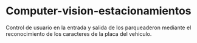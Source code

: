 # Computer-vision-estacionamientos
Control de usuario en la entrada y salida de los parqueaderon mediante el reconocimiento de los caracteres de la placa del vehiculo.
